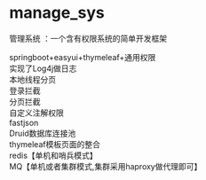 # manage_sys
管理系统 ：一个含有权限系统的简单开发框架</br>

springboot+easyui+thymeleaf+通用权限 </br>
实现了Log4j做日志</br>
本地线程分页</br>
登录拦截</br>
分页拦截</br>
自定义注解权限</br>
fastjson</br>
Druid数据库连接池</br>
thymeleaf模板页面的整合</br>
redis【单机和哨兵模式】</br>
MQ【单机或者集群模式,集群采用haproxy做代理即可】</br>
